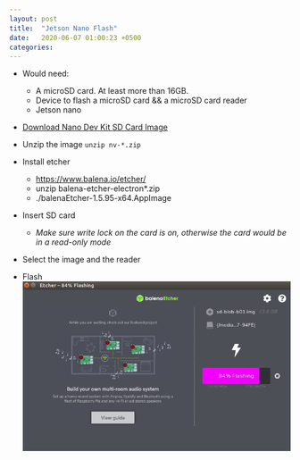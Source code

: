 ```yaml
---
layout: post
title:  "Jetson Nano Flash"
date:   2020-06-07 01:00:23 +0500
categories: 
---
```

- Would need:
  - A microSD card. At least more than 16GB. 
  - Device to flash a microSD card && a microSD card reader
  - Jetson nano

- [Download Nano Dev Kit SD Card Image](https://developer.nvidia.com/jetson-nano-sd-card-image)
- Unzip the image `unzip nv-*.zip`

- Install etcher
  - https://www.balena.io/etcher/
  - unzip balena-etcher-electron*.zip
  - ./balenaEtcher-1.5.95-x64.AppImage

- Insert SD card
  - *Make sure write lock on the card is on, otherwise the card would be in a read-only mode*

- Select the image and the reader
- Flash
![Flashing](../images/etcher_flashing.png)
